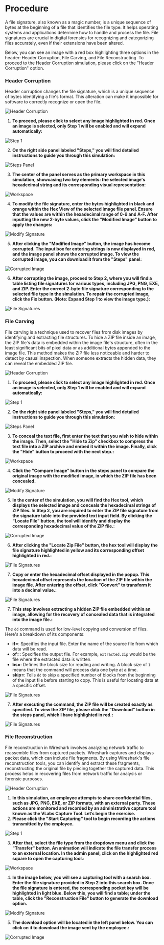 # Procedure

A file signature, also known as a magic number, is a unique sequence of bytes at the beginning of a file that identifies the file type. It helps operating systems and applications determine how to handle and process the file. File signatures are crucial in digital forensics for recognizing and categorizing files accurately, even if their extensions have been altered.

Below, you can see an image with a red box highlighting three options in the header: Header Corruption, File Carving, and File Reconstructing. To proceed to the Header Corruption simulation, please click on the "Header Corruption" option.

### Header Corruption

Header corruption changes the file signature, which is a unique sequence of bytes identifying a file's format. This alteration can make it impossible for software to correctly recognize or open the file.

![Header Corruption](./images/image1.png)

1. **To proceed, please click to select any image highlighted in red. Once an image is selected, only Step 1 will be enabled and will expand automatically:**

![Step 1](./images/image2.png)

2. **On the right side panel labeled "Steps," you will find detailed instructions to guide you through this simulation:**

![Steps Panel](./images/image3.png)

3. **The center of the panel serves as the primary workspace in this simulation, showcasing two key elements: the selected image's hexadecimal string and its corresponding visual representation:**

![Workspace](./images/image4.png)

4. **To modify the file signature, enter the bytes highlighted in black and orange within the Hex View of the selected image file panel. Ensure that the values are within the hexadecimal range of 0-9 and A-F. After inputting the new 2-byte values, click the "Modified Image" button to apply the changes:**

![Modify Signature](./images/image5.png)

5. **After clicking the "Modified Image" button, the image has become corrupted. The input box for entering strings is now displayed in red, and the image panel shows the corrupted image. To view the corrupted image, you can download it from the "Steps" panel:**

![Corrupted Image](./images/image6.png)

6. **After corrupting the image, proceed to Step 2, where you will find a table listing file signatures for various types, including JPG, PNG, EXE, and ZIP. Enter the correct 2-byte file signature corresponding to the selected file type in the simulation. To repair the corrupted image, click the Fix button. (Note: Expand Step 1 to view the image type.):**

![File Signatures](./images/image7.png)

### File Carving

File carving is a technique used to recover files from disk images by identifying and extracting file structures. To hide a ZIP file inside an image, the ZIP file's data is embedded within the image file's structure, often in the least significant bits of pixel data or as additional bytes appended to the image file. This method makes the ZIP file less noticeable and harder to detect by casual inspection. When someone extracts the hidden data, they can reveal the embedded ZIP file.

![Header Corruption](./images/image9.png)

1. **To proceed, please click to select any image highlighted in red. Once an image is selected, only Step 1 will be enabled and will expand automatically:**

![Step 1](./images/image8.png)

2. **On the right side panel labeled "Steps," you will find detailed instructions to guide you through this simulation:**

![Steps Panel](./images/image10.png)

3. **To conceal the text file, first enter the text that you wish to hide within the image. Then, select the "Hide to Zip" checkbox to compress the text file into a ZIP archive and embed it within the image. Finally, click the "Hide" button to proceed with the next step.:**

![Workspace](./images/image11.png)

4. **Click the "Compare Image" button in the steps panel to compare the original image with the modified image, in which the ZIP file has been concealed.**

![Modify Signature](./images/image12.png)

5. **In the center of the simulation, you will find the Hex tool, which displays the selected image and conceals the hexadecimal strings of ZIP files. In Step 2, you are required to enter the ZIP file signature from the signature table into the provided text input field. By clicking the "Locate File" button, the tool will identify and display the corresponding hexadecimal value of the ZIP file.:**

![Corrupted Image](./images/image13.png)

6. **After clicking the "Locate Zip File" button, the hex tool will display the file signature highlighted in yellow and its corresponding offset highlighted in red.:**

![File Signatures](./images/image14.png)

7. **Copy or enter the hexadecimal offset displayed in the popup. This hexadecimal offset represents the location of the ZIP file within the image file. After entering the offset, click "Convert" to transform it into a decimal value.:**

![File Signatures](./images/image15.png)

7. **This step involves extracting a hidden ZIP file embedded within an image, allowing for the recovery of concealed data that is integrated into the image file.:**

The `dd` command is used for low-level copying and conversion of files. Here's a breakdown of its components:

- **if=**: Specifies the input file. Enter the name of the source file from which data will be read.
- **of=**: Specifies the output file. For example, `extracted.zip` would be the file where the extracted data is written.
- **bs=**: Defines the block size for reading and writing. A block size of `1` means that the command will process data one byte at a time.
- **skip=**: Tells `dd` to skip a specified number of blocks from the beginning of the input file before starting to copy. This is useful for locating data at a specific offset.

![File Signatures](./images/image16.png)

7. **After executing the command, the ZIP file will be created exactly as specified. To view the ZIP file, please click the "Download" button in the steps panel, which I have highlighted in red.:**

![File Signatures](./images/image17.png)

### File Reconstruction

File reconstruction in Wireshark involves analyzing network traffic to reassemble files from captured packets. Wireshark captures and displays packet data, which can include file fragments. By using Wireshark's file reconstruction tools, you can identify and extract these fragments, reconstructing the original file by piecing together the captured data. This process helps in recovering files from network traffic for analysis or forensic purposes.

![Header Corruption](./images/image18.png)

1. **In this simulation, an employee attempts to share confidential files, such as JPG, PNG, EXE, or ZIP formats, with an external party. These actions are monitored and recorded by an administrative capture tool known as the VLabs Capture Tool. Let’s begin the exercise.**
2. **Please click the "Start Capturing" tool to begin recording the actions transmitted by the employee.**

![Step 1](./images/image19.png)

3. **After that, select the file type from the dropdown menu and click the "Transfer" button. An animation will indicate the file transfer process to an external location. In the admin panel, click on the highlighted red square to open the capturing tool.:**

![Workspace](./images/image20.png)

4. **In the image below, you will see a capturing tool with a search box. Enter the file signature provided in Step 2 into this search box. Once the file signature is entered, the corresponding pocket key will be highlighted in light blue. Below this, you will find a table; under the table, click the "Reconstruction File" button to generate the download option.**

![Modify Signature](./images/image22.png)

5. **The download option will be located in the left panel below. You can click on it to download the image sent by the employee.:**

![Corrupted Image](./images/image23.png)
